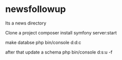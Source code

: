 # newsfollowup
Its a news directory

Clone a project
composer install
symfony server:start


make databse
php bin/console d:d:c

after that update a schema
php bin/console d:s:u -f
